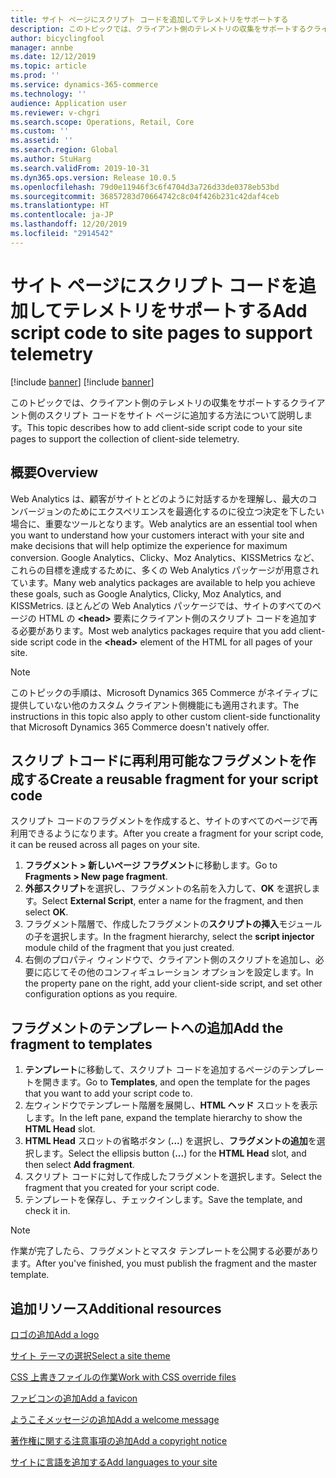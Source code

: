 ```yaml
---
title: サイト ページにスクリプト コードを追加してテレメトリをサポートする
description: このトピックでは、クライアント側のテレメトリの収集をサポートするクライアント側のスクリプト コードをサイト ページに追加する方法について説明します。
author: bicyclingfool
manager: annbe
ms.date: 12/12/2019
ms.topic: article
ms.prod: ''
ms.service: dynamics-365-commerce
ms.technology: ''
audience: Application user
ms.reviewer: v-chgri
ms.search.scope: Operations, Retail, Core
ms.custom: ''
ms.assetid: ''
ms.search.region: Global
ms.author: StuHarg
ms.search.validFrom: 2019-10-31
ms.dyn365.ops.version: Release 10.0.5
ms.openlocfilehash: 79d0e11946f3c6f4704d3a726d33de0378eb53bd
ms.sourcegitcommit: 36857283d70664742c8c04f426b231c42daf4ceb
ms.translationtype: HT
ms.contentlocale: ja-JP
ms.lasthandoff: 12/20/2019
ms.locfileid: "2914542"
---
```

# <a name="add-script-code-to-site-pages-to-support-telemetry"></a><span data-ttu-id="ad6e3-103">サイト ページにスクリプト コードを追加してテレメトリをサポートする</span><span class="sxs-lookup"><span data-stu-id="ad6e3-103">Add script code to site pages to support telemetry</span></span>

[!include [banner](includes/preview-banner.md)]
[!include [banner](includes/banner.md)]

<span data-ttu-id="ad6e3-104">このトピックでは、クライアント側のテレメトリの収集をサポートするクライアント側のスクリプト コードをサイト ページに追加する方法について説明します。</span><span class="sxs-lookup"><span data-stu-id="ad6e3-104">This topic describes how to add client-side script code to your site pages to support the collection of client-side telemetry.</span></span>

## <a name="overview"></a><span data-ttu-id="ad6e3-105">概要</span><span class="sxs-lookup"><span data-stu-id="ad6e3-105">Overview</span></span>

<span data-ttu-id="ad6e3-106">Web Analytics は、顧客がサイトとどのように対話するかを理解し、最大のコンバージョンのためにエクスペリエンスを最適化するのに役立つ決定を下したい場合に、重要なツールとなります。</span><span class="sxs-lookup"><span data-stu-id="ad6e3-106">Web analytics are an essential tool when you want to understand how your customers interact with your site and make decisions that will help optimize the experience for maximum conversion.</span></span> <span data-ttu-id="ad6e3-107">Google Analytics、Clicky、Moz Analytics、KISSMetrics など、これらの目標を達成するために、多くの Web Analytics パッケージが用意されています。</span><span class="sxs-lookup"><span data-stu-id="ad6e3-107">Many web analytics packages are available to help you achieve these goals, such as Google Analytics, Clicky, Moz Analytics, and KISSMetrics.</span></span> <span data-ttu-id="ad6e3-108">ほとんどの Web Analytics パッケージでは、サイトのすべてのページの HTML の **\<head\>** 要素にクライアント側のスクリプト コードを追加する必要があります。</span><span class="sxs-lookup"><span data-stu-id="ad6e3-108">Most web analytics packages require that you add client-side script code in the **\<head\>** element of the HTML for all pages of your site.</span></span>

> [!NOTE]
> <span data-ttu-id="ad6e3-109">このトピックの手順は、Microsoft Dynamics 365 Commerce がネイティブに提供していない他のカスタム クライアント側機能にも適用されます。</span><span class="sxs-lookup"><span data-stu-id="ad6e3-109">The instructions in this topic also apply to other custom client-side functionality that Microsoft Dynamics 365 Commerce doesn't natively offer.</span></span>

## <a name="create-a-reusable-fragment-for-your-script-code"></a><span data-ttu-id="ad6e3-110">スクリプ トコードに再利用可能なフラグメントを作成する</span><span class="sxs-lookup"><span data-stu-id="ad6e3-110">Create a reusable fragment for your script code</span></span>

<span data-ttu-id="ad6e3-111">スクリプト コードのフラグメントを作成すると、サイトのすべてのページで再利用できるようになります。</span><span class="sxs-lookup"><span data-stu-id="ad6e3-111">After you create a fragment for your script code, it can be reused across all pages on your site.</span></span>

1. <span data-ttu-id="ad6e3-112">**フラグメント \> 新しいページ フラグメント**に移動します。</span><span class="sxs-lookup"><span data-stu-id="ad6e3-112">Go to **Fragments \> New page fragment**.</span></span>
2. <span data-ttu-id="ad6e3-113">**外部スクリプト**を選択し、フラグメントの名前を入力して、**OK** を選択します。</span><span class="sxs-lookup"><span data-stu-id="ad6e3-113">Select **External Script**, enter a name for the fragment, and then select **OK**.</span></span>
3. <span data-ttu-id="ad6e3-114">フラグメント階層で、作成したフラグメントの**スクリプトの挿入**モジュールの子を選択します。</span><span class="sxs-lookup"><span data-stu-id="ad6e3-114">In the fragment hierarchy, select the **script injector** module child of the fragment that you just created.</span></span>
4. <span data-ttu-id="ad6e3-115">右側のプロパティ ウィンドウで、クライアント側のスクリプトを追加し、必要に応じてその他のコンフィギュレーション オプションを設定します。</span><span class="sxs-lookup"><span data-stu-id="ad6e3-115">In the property pane on the right, add your client-side script, and set other configuration options as you require.</span></span>

## <a name="add-the-fragment-to-templates"></a><span data-ttu-id="ad6e3-116">フラグメントのテンプレートへの追加</span><span class="sxs-lookup"><span data-stu-id="ad6e3-116">Add the fragment to templates</span></span>

1. <span data-ttu-id="ad6e3-117">**テンプレート**に移動して、スクリプト コードを追加するページのテンプレートを開きます。</span><span class="sxs-lookup"><span data-stu-id="ad6e3-117">Go to **Templates**, and open the template for the pages that you want to add your script code to.</span></span>
2. <span data-ttu-id="ad6e3-118">左ウィンドウでテンプレート階層を展開し、**HTML ヘッド** スロットを表示します。</span><span class="sxs-lookup"><span data-stu-id="ad6e3-118">In the left pane, expand the template hierarchy to show the **HTML Head** slot.</span></span>
3. <span data-ttu-id="ad6e3-119">**HTML Head** スロットの省略ボタン (**...**) を選択し、**フラグメントの追加**を選択します。</span><span class="sxs-lookup"><span data-stu-id="ad6e3-119">Select the ellipsis button (**...**) for the **HTML Head** slot, and then select **Add fragment**.</span></span>
4. <span data-ttu-id="ad6e3-120">スクリプト コードに対して作成したフラグメントを選択します。</span><span class="sxs-lookup"><span data-stu-id="ad6e3-120">Select the fragment that you created for your script code.</span></span>
5. <span data-ttu-id="ad6e3-121">テンプレートを保存し、チェックインします。</span><span class="sxs-lookup"><span data-stu-id="ad6e3-121">Save the template, and check it in.</span></span>

> [!NOTE]
> <span data-ttu-id="ad6e3-122">作業が完了したら、フラグメントとマスタ テンプレートを公開する必要があります。</span><span class="sxs-lookup"><span data-stu-id="ad6e3-122">After you've finished, you must publish the fragment and the master template.</span></span> 

## <a name="additional-resources"></a><span data-ttu-id="ad6e3-123">追加リソース</span><span class="sxs-lookup"><span data-stu-id="ad6e3-123">Additional resources</span></span>

[<span data-ttu-id="ad6e3-124">ロゴの追加</span><span class="sxs-lookup"><span data-stu-id="ad6e3-124">Add a logo</span></span>](add-logo.md)

[<span data-ttu-id="ad6e3-125">サイト テーマの選択</span><span class="sxs-lookup"><span data-stu-id="ad6e3-125">Select a site theme</span></span>](select-site-theme.md)

[<span data-ttu-id="ad6e3-126">CSS 上書きファイルの作業</span><span class="sxs-lookup"><span data-stu-id="ad6e3-126">Work with CSS override files</span></span>](css-override-files.md)

[<span data-ttu-id="ad6e3-127">ファビコンの追加</span><span class="sxs-lookup"><span data-stu-id="ad6e3-127">Add a favicon</span></span>](add-favicon.md)

[<span data-ttu-id="ad6e3-128">ようこそメッセージの追加</span><span class="sxs-lookup"><span data-stu-id="ad6e3-128">Add a welcome message</span></span>](add-welcome-message.md)

[<span data-ttu-id="ad6e3-129">著作権に関する注意事項の追加</span><span class="sxs-lookup"><span data-stu-id="ad6e3-129">Add a copyright notice</span></span>](add-copyright-notice.md)

[<span data-ttu-id="ad6e3-130">サイトに言語を追加する</span><span class="sxs-lookup"><span data-stu-id="ad6e3-130">Add languages to your site</span></span>](add-languages-to-site.md)

